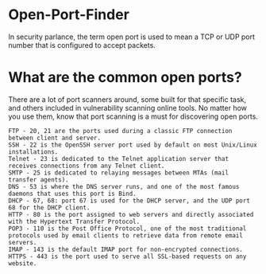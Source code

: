 # Open-Port-Finder

In security parlance, the term open port is used to mean a TCP or UDP port number that is configured to accept packets.

# What are the common open ports?

There are a lot of port scanners around, some built for that specific task, and others included in vulnerability scanning online tools. No matter how you use them, know that port scanning is a must for discovering open ports.
```
FTP - 20, 21 are the ports used during a classic FTP connection between client and server.
SSH - 22 is the OpenSSH server port used by default on most Unix/Linux installations.
Telnet - 23 is dedicated to the Telnet application server that receives connections from any Telnet client.
SMTP - 25 is dedicated to relaying messages between MTAs (mail transfer agents).
DNS - 53 is where the DNS server runs, and one of the most famous daemons that uses this port is Bind.
DHCP - 67, 68: port 67 is used for the DHCP server, and the UDP port 68 for the DHCP client.
HTTP - 80 is the port assigned to web servers and directly associated with the Hypertext Transfer Protocol.
POP3 - 110 is the Post Office Protocol, one of the most traditional protocols used by email clients to retrieve data from remote email servers.
IMAP - 143 is the default IMAP port for non-encrypted connections.
HTTPS - 443 is the port used to serve all SSL-based requests on any website.
```
